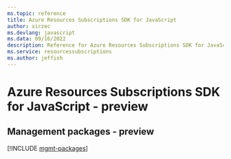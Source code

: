 ```yaml
---
ms.topic: reference
title: Azure Resources Subscriptions SDK for JavaScript
author: xirzec
ms.devlang: javascript
ms.data: 09/16/2022
description: Reference for Azure Resources Subscriptions SDK for JavaScript
ms.service: resourcessubscriptions
ms.author: jeffish
---
```

# Azure Resources Subscriptions SDK for JavaScript - preview

## Management packages - preview
[!INCLUDE [mgmt-packages](resources-subscriptions-mgmt-index.md)]